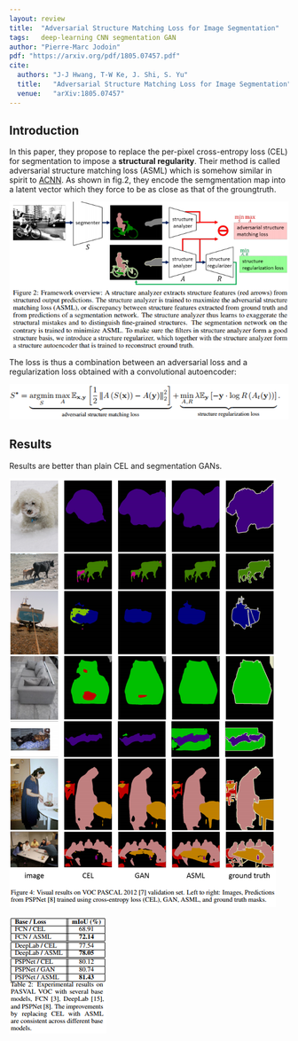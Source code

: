 ```yaml
---
layout: review
title:  "Adversarial Structure Matching Loss for Image Segmentation"
tags:   deep-learning CNN segmentation GAN
author: "Pierre-Marc Jodoin"
pdf: "https://arxiv.org/pdf/1805.07457.pdf"
cite:
  authors: "J-J Hwang, T-W Ke, J. Shi, S. Yu" 
  title:   "Adversarial Structure Matching Loss for Image Segmentation"
  venue:   "arXiv:1805.07457"
---
```


## Introduction
In this paper, they propose to replace the per-pixel cross-entropy loss (CEL) for segmentation to impose a **structural regularity**.  Their method is called adversarial structure matching loss (ASML) which is somehow similar in spirit to [ACNN](https://vitalab.github.io/deep-learning/2018/05/30/ACNN.html).  As shown in fig.2, they encode the semgmentation map into a latent vector which they force to be as close as that of the groungtruth. 

![](/deep-learning/images/advSeg/sc01.png)

The loss is thus a combination between an adversarial loss and a regularization loss obtained with a convolutional autoencoder:

![](/deep-learning/images/advSeg/sc02.png)



## Results

Results are better than plain CEL and segmentation GANs.

![](/deep-learning/images/advSeg/sc03.png)

![](/deep-learning/images/advSeg/sc04.png)




